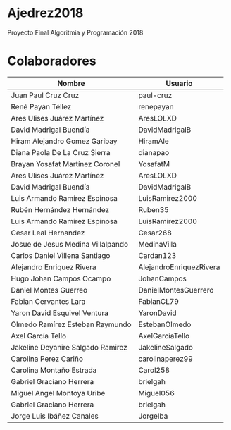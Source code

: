 # Ajedrez2018
Proyecto Final Algoritmia y Programación 2018

# Colaboradores
| Nombre | Usuario |
|--|--|
|Juan Paul Cruz Cruz | paul-cruz |
|René Payán Téllez| renepayan |
|Ares Ulises Juárez Martínez|AresLOLXD|
|David Madrigal Buendía | DavidMadrigalB | 
|Hiram Alejandro Gomez Garibay| HiramAle |
|Diana Paola De La Cruz Sierra | dianapao |
|Brayan Yosafat Martínez Coronel| YosafatM|
|Ares Ulises Juárez Martínez|AresLOLXD|
|David Madrigal Buendía | DavidMadrigalB | 
|Luis Armando Ramírez Espinosa | LuisRamirez2000 |
|Rubén Hernández Hernández| Ruben35 |
|Luis Armando Ramírez Espinosa | LuisRamirez2000 |
|Cesar Leal Hernandez| Cesar268|
|Josue de Jesus Medina Villalpando | MedinaVilla |
|Carlos Daniel Villena Santiago | Cardan123 |
|Alejandro Enriquez Rivera| AlejandroEnriquezRivera |
|Hugo Johan Campos Ocampo | JohanCampos |
|Daniel Montes Guerreo | DanielMontesGuerrero |
|Fabian Cervantes Lara | FabianCL79 |
|Yaron David Esquivel Ventura | YaronDavid |
|Olmedo Ramírez Esteban Raymundo | EstebanOlmedo |
|Axel García Tello | AxelGarciaTello |
|Jakeline Deyanire Salgado Ramirez| JakelineSalgado |
|Carolina Perez Cariño | carolinaperez99 |
|Carolina Montaño Estrada | Carol258|
|Gabriel Graciano Herrera | brielgah |
|Miguel Angel Montoya Uribe | Miguel056 | 
|Gabriel Graciano Herrera | brielgah | 
|Jorge Luis Ibáñez Canales | JorgeIba | 

